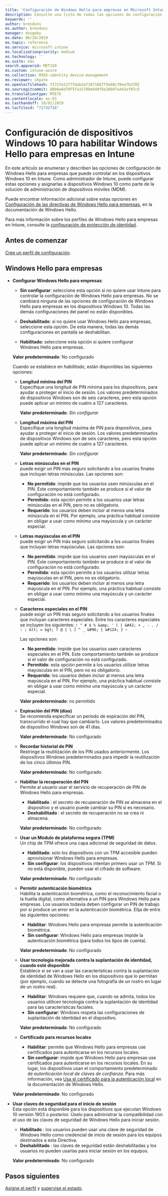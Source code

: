 ```yaml
---
title: 'Configuración de Windows Hello para empresas en Microsoft Intune: Azure | Microsoft Docs'
description: Consulte una lista de todas las opciones de configuración de PIN, biometría y protección contra suplantación de identidad en un perfil de protección de identidad para usar y configurar Windows Hello para empresas en dispositivos Windows 10 en Microsoft Intune.
keywords: ''
author: brenduns
ms.author: brenduns
manager: dougeby
ms.date: 06/20/2019
ms.topic: reference
ms.service: microsoft-intune
ms.localizationpriority: medium
ms.technology: ''
ms.suite: ems
search.appverid: MET150
ms.custom: intune-azure
ms.collection: M365-identity-device-management
ms.reviewer: shpate
ms.openlocfilehash: f1727e22f7fdab2ef3971667f9a60c70ee7b3702
ms.sourcegitcommit: 88b6e6d70f5fa15708e640f6e20b97a442ef07c5
ms.translationtype: MTE75
ms.contentlocale: es-ES
ms.lasthandoff: 10/02/2019
ms.locfileid: "71732716"
---
```

# <a name="windows-10-device-settings-to-enable-windows-hello-for-business-in-intune"></a>Configuración de dispositivos Windows 10 para habilitar Windows Hello para empresas en Intune

En este artículo se enumeran y describen las opciones de configuración de Windows Hello para empresas que puede controlar en los dispositivos Windows 10 en Intune. Como administrador de Intune, puede configurar estas opciones y asignarlas a dispositivos Windows 10 como parte de la solución de administración de dispositivos móviles (MDM). 

Puede encontrar información adicional sobre estas opciones en [Configuración de las directivas de Windows Hello para empresas](https://docs.microsoft.com/windows/security/identity-protection/hello-for-business/hello-cert-trust-policy-settings), en la documentación de Windows Hello.


Para más información sobre los perfiles de Windows Hello para empresas en Intune, consulte la [configuración de protección de identidad](identity-protection-configure.md).

## <a name="before-you-begin"></a>Antes de comenzar

[Cree un perfil de configuración](identity-protection-configure.md#create-the-device-profile).

## <a name="windows-hello-for-business"></a>Windows Hello para empresas
- **Configurar Windows Hello para empresas**:
  - **Sin configurar**: seleccione esta opción si no quiere usar Intune para controlar la configuración de Windows Hello para empresas. No se cambiará ninguna de las opciones de configuración de Windows Hello para empresas en los dispositivos Windows 10. Todas las demás configuraciones del panel no están disponibles.

  - **Deshabilitado**: si no quiere usar Windows Hello para empresas, seleccione esta opción. De esta manera, todas las demás configuraciones en pantalla se deshabilitan.
  - **Habilitado**: seleccione esta opción si quiere configurar Windows Hello para empresas.  
  
  **Valor predeterminado**: No configurado

  Cuando se establece en *habilitado*, están disponibles las siguientes opciones:

  - **Longitud mínima del PIN**  
    Especifique una longitud de PIN mínima para los dispositivos, para ayudar a proteger el inicio de sesión. Los valores predeterminados de dispositivos Windows son de seis caracteres, pero esta opción puede aplicar un mínimo de cuatro a 127 caracteres. 

    **Valor predeterminado**: *Sin configurar*

  - **Longitud máxima del PIN**  
  Especifique una longitud máxima de PIN para dispositivos, para ayudar a proteger el inicio de sesión. Los valores predeterminados de dispositivos Windows son de seis caracteres, pero esta opción puede aplicar un mínimo de cuatro a 127 caracteres.  

    **Valor predeterminado**: *Sin configurar*  

  - **Letras minúsculas en el PIN**  
    puede exigir un PIN más seguro solicitando a los usuarios finales que incluyan letras minúsculas. Las opciones son:

    - **No permitido**: impide que los usuarios usen minúsculas en el PIN. Este comportamiento también se produce si el valor de configuración no está configurado.
    - **Permitido**: esta opción permite a los usuarios usar letras minúsculas en el PIN, pero no es obligatorio.
    - **Requerido**: los usuarios deben incluir al menos una letra minúscula en el PIN. Por ejemplo, una práctica habitual consiste en obligar a usar como mínimo una mayúscula y un carácter especial.

  - **Letras mayúsculas en el PIN**  
    puede exigir un PIN más seguro solicitando a los usuarios finales que incluyan letras mayúsculas. Las opciones son:

    - **No permitido**: impide que los usuarios usen mayúsculas en el PIN. Este comportamiento también se produce si el valor de configuración no está configurado.
    - **Permitido**: esta opción permite a los usuarios utilizar letras mayúsculas en el PIN, pero no es obligatorio.
    - **Requerido**: los usuarios deben incluir al menos una letra mayúscula en el PIN. Por ejemplo, una práctica habitual consiste en obligar a usar como mínimo una mayúscula y un carácter especial.

  - **Caracteres especiales en el PIN**  
    puede exigir un PIN más seguro solicitando a los usuarios finales que incluyan caracteres especiales. Entre los caracteres especiales se incluyen los siguientes: `! " # $ % &amp; ' ( ) &#42; + , - . / : ; &lt; = &gt; ? @ [ \ ] ^ _ &#96; { &#124; } ~`  

    Las opciones son:
    - **No permitido**: impide que los usuarios usen caracteres especiales en el PIN. Este comportamiento también se produce si el valor de configuración no está configurado.
    - **Permitido**: esta opción permite a los usuarios utilizar letras mayúsculas en el PIN, pero no es obligatorio.
    - **Requerido**: los usuarios deben incluir al menos una letra mayúscula en el PIN. Por ejemplo, una práctica habitual consiste en obligar a usar como mínimo una mayúscula y un carácter especial.

    **Valor predeterminado**: no permitido

  - **Expiración del PIN (días)**  
    Se recomienda especificar un período de expiración del PIN, transcurrido el cual hay que cambiarlo. Los valores predeterminados de dispositivo Windows son de 41 días.

    **Valor predeterminado**: No configurado

  - **Recordar historial de PIN**  
    Restringe la reutilización de los PIN usados anteriormente. Los dispositivos Windows predeterminados para impedir la reutilización de los cinco últimos PIN.  

    **Valor predeterminado**: No configurado  

  - **Habilitar la recuperación del PIN**   
    Permite al usuario usar el servicio de recuperación de PIN de Windows Hello para empresas. 
    
    - **Habilitado** : el secreto de recuperación de PIN se almacena en el dispositivo y el usuario puede cambiar su PIN si es necesario.  
    - **Deshabilitado** : el secreto de recuperación no se crea ni almacena.

    **Valor predeterminado**: No configurado

  - **Usar un Módulo de plataforma segura (TPM)**    
    Un chip de TPM ofrece una capa adicional de seguridad de datos.  

    - **Habilitado**: solo los dispositivos con un TPM accesible pueden aprovisionar Windows Hello para empresas.
    - **Sin configurar**: los dispositivos intentan primero usar un TPM. Si no está disponible, pueden usar el cifrado de software.
    
    **Valor predeterminado**: No configurado

  - **Permitir autenticación biométrica**  
     Habilita la autenticación biométrica, como el reconocimiento facial o la huella digital, como alternativa a un PIN para Windows Hello para empresas. Los usuarios todavía deben configurar un PIN de trabajo por si produce un error en la autenticación biométrica. Elija de entre las siguientes opciones:

    - **Habilitar**: Windows Hello para empresas permite la autenticación biométrica.
    - **Sin configurar**: Windows Hello para empresas impide la autenticación biométrica (para todos los tipos de cuenta).

    **Valor predeterminado**: No configurado

  - **Usar tecnología mejorada contra la suplantación de identidad, cuando esté disponible**  
    Establece si se van a usar las características contra la suplantación de identidad de Windows Hello en los dispositivos que lo permitan (por ejemplo, cuando se detecte una fotografía de un rostro en lugar de un rostro real).  
    - **Habilitar**: Windows requiere que, cuando se admita, todos los usuarios utilicen tecnología contra la suplantación de identidad para las características faciales.
    - **Sin configurar**: Windows respeta las configuraciones de suplantación de identidad en el dispositivo.

    **Valor predeterminado**: No configurado

  - **Certificado para recursos locales**  

    - **Habilitar**: permite que Windows Hello para empresas use certificados para autenticarse en los recursos locales.
    - **Sin configurar**: impide que Windows Hello para empresas use certificados para autenticarse en los recursos locales. En su lugar, los dispositivos usan el comportamiento predeterminado de *autenticación local de claves de confianza*. Para más información, vea [Usa el certificado para la autenticación local](https://docs.microsoft.com/windows/security/identity-protection/hello-for-business/hello-cert-trust-policy-settings#use-certificate-for-on-premises-authentication) en la documentación de Windows Hello.  

  **Valor predeterminado**: No configurado

- **Usar claves de seguridad para el inicio de sesión**  
  Esta opción está disponible para los dispositivos que ejecutan Windows 10 versión 1903 o posterior. Úselo para administrar la compatibilidad con el uso de las claves de seguridad de Windows Hello para iniciar sesión.  

  - **Habilitado** : los usuarios pueden usar una clave de seguridad de Windows Hello como credencial de inicio de sesión para los equipos destinados a esta Directiva. 
  - **Deshabilitado** : las claves de seguridad están deshabilitadas y los usuarios no pueden usarlas para iniciar sesión en los equipos.   

  **Valor predeterminado**: No configurado

## <a name="next-steps"></a>Pasos siguientes

[Asigne el perfil](../configuration/device-profile-assign.md) y [supervise el estado](../configuration/device-profile-monitor.md).
